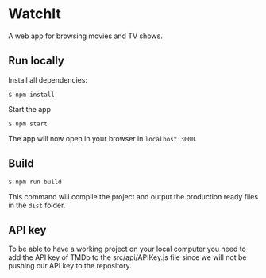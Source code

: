 # WatchIt
A web app for browsing movies and TV shows.

## Run locally
Install all dependencies:
```
$ npm install
```

Start the app
```
$ npm start
```

The app will now open in your browser in `localhost:3000`.

## Build
```
$ npm run build
```
This command will compile the project and output the production ready files in the `dist` folder.

## API key

To be able to have a working project on your local computer you need to add the API key of TMDb to the src/api/APIKey.js file since we will not be pushing our API key to the repository.
